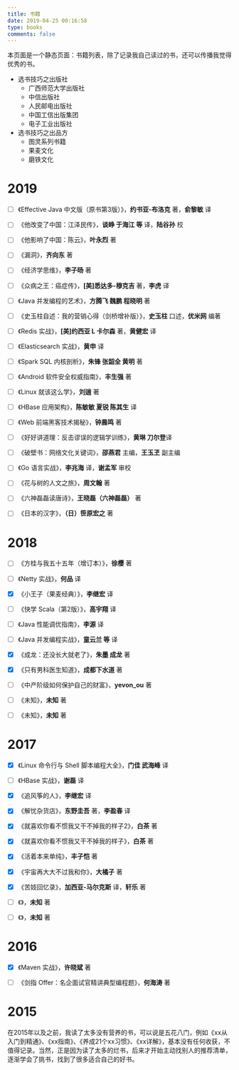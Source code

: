 ```yaml
---
title: 书籍
date: 2019-04-25 00:16:58
type: books
comments: false
---
```



本页面是一个静态页面：书籍列表，除了记录我自己读过的书，还可以传播我觉得优秀的书。

- 选书技巧之出版社
  - 广西师范大学出版社
  - 中信出版社
  - 人民邮电出版社
  - 中国工信出版集团
  - 电子工业出版社
- 选书技巧之出品方
  - 图灵系列书籍
  - 果麦文化
  - 磨铁文化


# 2019


- [ ] 《Effective Java 中文版（原书第3版）》，**约书亚-布洛克** 著，**俞黎敏** 译
- [ ] 《他改变了中国：江泽民传》，**谈峥 于海江 等** 译，**陆谷孙** 校
- [ ] 《他影响了中国：陈云》，**叶永烈** 著
- [ ] 《漏洞》，**齐向东** 著
- [ ] 《经济学思维》，**李子旸** 著
- [ ] 《众病之王：癌症传》，**[美]悉达多-穆克吉** 著，**李虎** 译
- [ ] 《Java 并发编程的艺术》，**方腾飞 魏鹏 程晓明** 著
- [ ] 《史玉柱自述：我的营销心得（剑桥增补版）》，**史玉柱** 口述，**优米网** 编著
- [ ] 《Redis 实战》，**[美]约西亚 L 卡尔森** 著，**黄健宏** 译
- [ ] 《Elasticsearch 实战》，**黄申** 译
- [ ] 《Spark SQL 内核剖析》，**朱锋 张韶全 黄明** 著
- [ ] 《Android 软件安全权威指南》，**丰生强** 著
- [ ] 《Linux 就该这么学》，**刘遄** 著
- [ ] 《HBase 应用架构》，**陈敏敏 夏锐 陈其生** 译
- [ ] 《Web 前端黑客技术揭秘》，**钟晨鸣** 著
- [ ] 《好好讲道理：反击谬误的逻辑学训练》，**黄琳 刀尔登**译
- [ ] 《破壁书：网络文化关键词》，**邵燕君** 主编，**王玉玊** 副主编
- [ ] 《Go 语言实战》，**李兆海** 译，**谢孟军** 审校
- [ ] 《花与树的人文之旅》，**周文翰** 著
- [ ] 《六神磊磊读唐诗》，**王晓磊（六神磊磊）** 著
- [ ] 《日本的汉字》，**（日）笹原宏之** 著


# 2018


- [ ] 《方桂与我五十五年（增订本）》，**徐樱** 著
- [ ] 《Netty 实战》，**何品** 译
- [x] 《小王子（果麦经典）》，**李继宏** 译
- [ ] 《快学 Scala（第2版）》，**高宇翔** 译
- [ ] 《Java 性能调优指南》，**李源** 译
- [ ] 《Java 并发编程实战》，**童云兰 等** 译
- [x] 《成龙：还没长大就老了》，**朱墨 成龙** 著
- [x] 《只有男科医生知道》，**成都下水道** 著
- [ ] 《中产阶级如何保护自己的财富》，**yevon_ou** 著
- [ ] 《未知》，**未知** 著
- [ ] 《未知》，**未知** 著


# 2017


- [x] 《Linux 命令行与 Shell 脚本编程大全》，**门佳 武海峰** 译
- [ ] 《HBase 实战》，**谢磊** 译
- [x] 《追风筝的人》，**李继宏** 译
- [x] 《解忧杂货店》，**东野圭吾** 著，**李盈春** 译
- [x] 《就喜欢你看不惯我又干不掉我的样子2》，**白茶** 著
- [x] 《就喜欢你看不惯我又干不掉我的样子》，**白茶** 著
- [x] 《活着本来单纯》，**丰子恺** 著
- [x] 《宇宙再大大不过我和你》，**大橘子** 著
- [x] 《苦妓回忆录》，**加西亚-马尔克斯** 译，**轩乐** 著
- [ ] 《》，**未知** 著
- [ ] 《》，**未知** 著


# 2016


- [x] 《Maven 实战》，**许晓斌** 著
- [ ] 《剑指 Offer：名企面试官精讲典型编程题》，**何海涛** 著


# 2015


在2015年以及之前，我读了太多没有营养的书，可以说是五花八门，例如《xx从入门到精通》、《xx指南》、《养成21个xx习惯》、《xx详解》，基本没有任何收获，不值得记录。当然，正是因为读了太多的烂书，后来才开始主动找别人的推荐清单，逐渐学会了挑书，找到了很多适合自己的好书。

